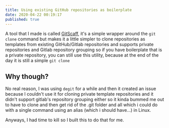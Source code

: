 ```yaml
---
title: Using existing GitHub repositories as boilerplate
date: 2020-04-22 00:19:17
published: true
---
```


A tool that I made is called [GitScaff](https://github.com/barelyhuman/gitscaff), it's a simple wrapper around the `git clone` command but makes it a little simpler to clone repositories as templates from existing GitHub/Gitlab repositories and supports private repositories and Gitlab repository grouping so if you have boilerplate that is a private repository, you can still use this utility, because at the end of the day it is still a simple `git clone`

## Why though?

No real reason, I was using `degit` for a while and then it created an issue because I couldn't use it for cloning private template repositories and it didn't support gitlab's repository grouping either so it kinda bummed me out to have to clone and then get rid of the .git folder and all which i could do with a single command using an alias (which i should have...) in Linux.

Anyways, I had time to kill so I built this to do that for me.
